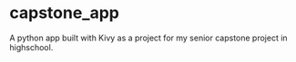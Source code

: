 # capstone_app
A python app built with Kivy as a project for my senior capstone project in highschool. 

